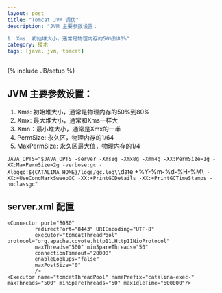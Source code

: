 ```yaml
---
layout: post
title: "Tomcat JVM 调优"
description: "JVM 主要参数设置：

1. Xms: 初始堆大小，通常是物理内存的50%到80%"
category: 技术
tags: [java, jvm, tomcat]
---
```

{% include JB/setup %}

## JVM 主要参数设置：

1. Xms: 初始堆大小，通常是物理内存的50%到80%   
2. Xmx: 最大堆大小，通常和Xms一样大   
3. Xmn：最小堆大小，通常是Xmx的一半   
4. PermSize: 永久区，物理内存的1/64   
5. MaxPermSize: 永久区最大值，物理内存的1/4   

`JAVA_OPTS="$JAVA_OPTS -server -Xms8g -Xmx8g -Xmn4g -XX:PermSize=1g -XX:MaxPermSize=2g -verbose:gc -Xloggc:${CATALINA_HOME}/logs/gc.log\\`date +%Y-%m-%d-%H-%M\\` -XX:+UseConcMarkSweepGC -XX:+PrintGCDetails -XX:+PrintGCTimeStamps -noclassgc"`


## server.xml 配置   

    <Connector port="8080" 
             redirectPort="8443" URIEncoding="UTF-8" 
             executor="tomcatThreadPool" protocol="org.apache.coyote.http11.Http11NioProtocol" 
             maxThreads="500" minSpareThreads="50" 
             connectionTimeout="20000" 
             enableLookups="false"
             maxPostSize="0"
             />
    <Executor name="tomcatThreadPool" namePrefix="catalina-exec-" maxThreads="500" minSpareThreads="50" maxIdleTime="600000"/>
